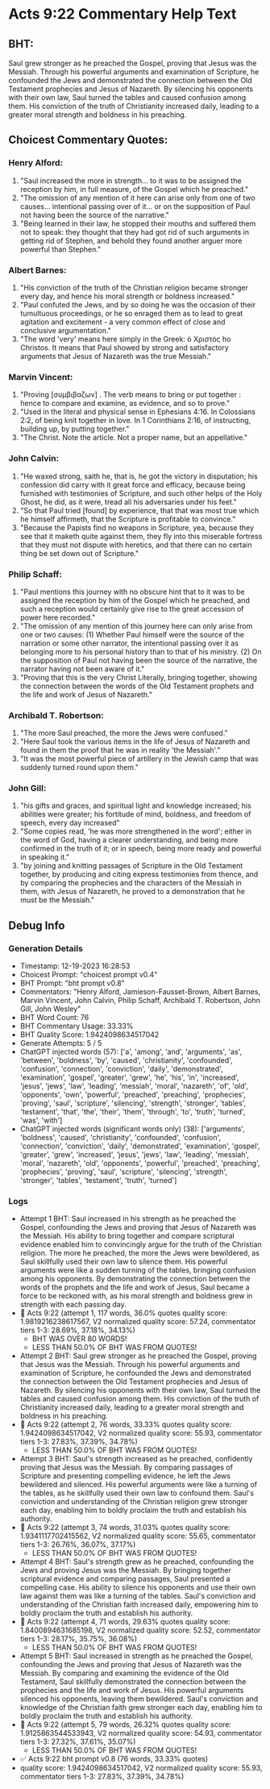 # Acts 9:22 Commentary Help Text

## BHT:
Saul grew stronger as he preached the Gospel, proving that Jesus was the Messiah. Through his powerful arguments and examination of Scripture, he confounded the Jews and demonstrated the connection between the Old Testament prophecies and Jesus of Nazareth. By silencing his opponents with their own law, Saul turned the tables and caused confusion among them. His conviction of the truth of Christianity increased daily, leading to a greater moral strength and boldness in his preaching.

## Choicest Commentary Quotes:
### Henry Alford:
1. "Saul increased the more in strength... to it was to be assigned the reception by him, in full measure, of the Gospel which he preached." 
2. "The omission of any mention of it here can arise only from one of two causes... intentional passing over of it... or on the supposition of Paul not having been the source of the narrative." 
3. "Being learned in their law, he stopped their mouths and suffered them not to speak: they thought that they had got rid of such arguments in getting rid of Stephen, and behold they found another arguer more powerful than Stephen."

### Albert Barnes:
1. "His conviction of the truth of the Christian religion became stronger every day, and hence his moral strength or boldness increased."
2. "Paul confuted the Jews, and by so doing he was the occasion of their tumultuous proceedings, or he so enraged them as to lead to great agitation and excitement - a very common effect of close and conclusive argumentation."
3. "The word 'very' means here simply in the Greek: ὁ Χριστός ho Christos. It means that Paul showed by strong and satisfactory arguments that Jesus of Nazareth was the true Messiah."

### Marvin Vincent:
1. "Proving [συμβιβαζων] . The verb means to bring or put together : hence to compare and examine, as evidence, and so to prove." 
2. "Used in the literal and physical sense in Ephesians 4:16. In Colossians 2:2, of being knit together in love. In 1 Corinthians 2:16, of instructing, building up, by putting together." 
3. "The Christ. Note the article. Not a proper name, but an appellative."

### John Calvin:
1. "He waxed strong, saith he, that is, he got the victory in disputation; his confession did carry with it great force and efficacy, because being furnished with testimonies of Scripture, and such other helps of the Holy Ghost, he did, as it were, tread all his adversaries under his feet."
2. "So that Paul tried [found] by experience, that that was most true which he himself affirmeth, that the Scripture is profitable to convince."
3. "Because the Papists find no weapons in Scripture, yea, because they see that it maketh quite against them, they fly into this miserable fortress that they must not dispute with heretics, and that there can no certain thing be set down out of Scripture."

### Philip Schaff:
1. "Paul mentions this journey with no obscure hint that to it was to be assigned the reception by him of the Gospel which he preached, and such a reception would certainly give rise to the great accession of power here recorded."
2. "The omission of any mention of this journey here can only arise from one or two causes: (1) Whether Paul himself were the source of the narration or some other narrator, the intentional passing over it as belonging more to his personal history than to that of his ministry. (2) On the supposition of Paul not having been the source of the narrative, the narrator having not been aware of it."
3. "Proving that this is the very Christ Literally, bringing together, showing the connection between the words of the Old Testament prophets and the life and work of Jesus of Nazareth."

### Archibald T. Robertson:
1. "The more Saul preached, the more the Jews were confused."
2. "Here Saul took the various items in the life of Jesus of Nazareth and found in them the proof that he was in reality 'the Messiah'."
3. "It was the most powerful piece of artillery in the Jewish camp that was suddenly turned round upon them."

### John Gill:
1. "his gifts and graces, and spiritual light and knowledge increased; his abilities were greater; his fortitude of mind, boldness, and freedom of speech, every day increased"
2. "Some copies read, 'he was more strengthened in the word'; either in the word of God, having a clearer understanding, and being more confirmed in the truth of it; or in speech, being more ready and powerful in speaking it."
3. "by joining and knitting passages of Scripture in the Old Testament together, by producing and citing express testimonies from thence, and by comparing the prophecies and the characters of the Messiah in them, with Jesus of Nazareth, he proved to a demonstration that he must be the Messiah."


## Debug Info
### Generation Details
- Timestamp: 12-19-2023 16:28:53
- Choicest Prompt: "choicest prompt v0.4"
- BHT Prompt: "bht prompt v0.8"
- Commentators: "Henry Alford, Jamieson-Fausset-Brown, Albert Barnes, Marvin Vincent, John Calvin, Philip Schaff, Archibald T. Robertson, John Gill, John Wesley"
- BHT Word Count: 76
- BHT Commentary Usage: 33.33%
- BHT Quality Score: 1.9424098634517042
- Generate Attempts: 5 / 5
- ChatGPT injected words (57):
	['a', 'among', 'and', 'arguments', 'as', 'between', 'boldness', 'by', 'caused', 'christianity', 'confounded', 'confusion', 'connection', 'conviction', 'daily', 'demonstrated', 'examination', 'gospel', 'greater', 'grew', 'he', 'his', 'in', 'increased', 'jesus', 'jews', 'law', 'leading', 'messiah', 'moral', 'nazareth', 'of', 'old', 'opponents', 'own', 'powerful', 'preached', 'preaching', 'prophecies', 'proving', 'saul', 'scripture', 'silencing', 'strength', 'stronger', 'tables', 'testament', 'that', 'the', 'their', 'them', 'through', 'to', 'truth', 'turned', 'was', 'with']
- ChatGPT injected words (significant words only) (38):
	['arguments', 'boldness', 'caused', 'christianity', 'confounded', 'confusion', 'connection', 'conviction', 'daily', 'demonstrated', 'examination', 'gospel', 'greater', 'grew', 'increased', 'jesus', 'jews', 'law', 'leading', 'messiah', 'moral', 'nazareth', 'old', 'opponents', 'powerful', 'preached', 'preaching', 'prophecies', 'proving', 'saul', 'scripture', 'silencing', 'strength', 'stronger', 'tables', 'testament', 'truth', 'turned']

### Logs
- Attempt 1 BHT: Saul increased in his strength as he preached the Gospel, confounding the Jews and proving that Jesus of Nazareth was the Messiah. His ability to bring together and compare scriptural evidence enabled him to convincingly argue for the truth of the Christian religion. The more he preached, the more the Jews were bewildered, as Saul skillfully used their own law to silence them. His powerful arguments were like a sudden turning of the tables, bringing confusion among his opponents. By demonstrating the connection between the words of the prophets and the life and work of Jesus, Saul became a force to be reckoned with, as his moral strength and boldness grew in strength with each passing day.
- 🔄 Acts 9:22 (attempt 1, 117 words, 36.0% quotes quality score: 1.9819216238617567, V2 normalized quality score: 57.24, commentator tiers 1-3: 28.69%, 37.18%, 34.13%) 
	- BHT WAS OVER 80 WORDS! 
	- LESS THAN 50.0% OF BHT WAS FROM QUOTES!
- Attempt 2 BHT: Saul grew stronger as he preached the Gospel, proving that Jesus was the Messiah. Through his powerful arguments and examination of Scripture, he confounded the Jews and demonstrated the connection between the Old Testament prophecies and Jesus of Nazareth. By silencing his opponents with their own law, Saul turned the tables and caused confusion among them. His conviction of the truth of Christianity increased daily, leading to a greater moral strength and boldness in his preaching.
- 🔄 Acts 9:22 (attempt 2, 76 words, 33.33% quotes quality score: 1.9424098634517042, V2 normalized quality score: 55.93, commentator tiers 1-3: 27.83%, 37.39%, 34.78%) 
	- LESS THAN 50.0% OF BHT WAS FROM QUOTES!
- Attempt 3 BHT: Saul's strength increased as he preached, confidently proving that Jesus was the Messiah. By comparing passages of Scripture and presenting compelling evidence, he left the Jews bewildered and silenced. His powerful arguments were like a turning of the tables, as he skillfully used their own law to confound them. Saul's conviction and understanding of the Christian religion grew stronger each day, enabling him to boldly proclaim the truth and establish his authority.
- 🔄 Acts 9:22 (attempt 3, 74 words, 31.03% quotes quality score: 1.9341117702415562, V2 normalized quality score: 55.65, commentator tiers 1-3: 26.76%, 36.07%, 37.17%) 
	- LESS THAN 50.0% OF BHT WAS FROM QUOTES!
- Attempt 4 BHT: Saul's strength grew as he preached, confounding the Jews and proving Jesus was the Messiah. By bringing together scriptural evidence and comparing passages, Saul presented a compelling case. His ability to silence his opponents and use their own law against them was like a turning of the tables. Saul's conviction and understanding of the Christian faith increased daily, empowering him to boldly proclaim the truth and establish his authority.
- 🔄 Acts 9:22 (attempt 4, 71 words, 29.63% quotes quality score: 1.8400894631685198, V2 normalized quality score: 52.52, commentator tiers 1-3: 28.17%, 35.75%, 36.08%) 
	- LESS THAN 50.0% OF BHT WAS FROM QUOTES!
- Attempt 5 BHT: Saul increased in strength as he preached the Gospel, confounding the Jews and proving that Jesus of Nazareth was the Messiah. By comparing and examining the evidence of the Old Testament, Saul skillfully demonstrated the connection between the prophecies and the life and work of Jesus. His powerful arguments silenced his opponents, leaving them bewildered. Saul's conviction and knowledge of the Christian faith grew stronger each day, enabling him to boldly proclaim the truth and establish his authority.
- 🔄 Acts 9:22 (attempt 5, 79 words, 26.32% quotes quality score: 1.9125863544533943, V2 normalized quality score: 54.93, commentator tiers 1-3: 27.32%, 37.61%, 35.07%) 
	- LESS THAN 50.0% OF BHT WAS FROM QUOTES!
- ✅ Acts 9:22 bht prompt v0.8 (76 words, 33.33% quotes)
- quality score: 1.9424098634517042, V2 normalized quality score: 55.93, commentator tiers 1-3: 27.83%, 37.39%, 34.78%)